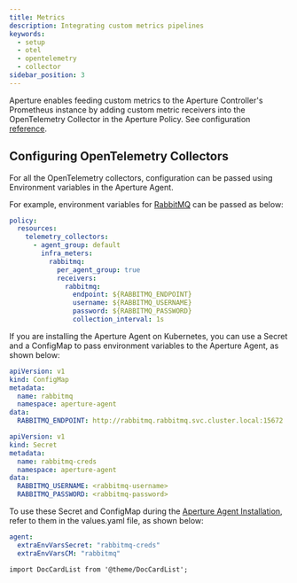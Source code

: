 ```yaml
---
title: Metrics
description: Integrating custom metrics pipelines
keywords:
  - setup
  - otel
  - opentelemetry
  - collector
sidebar_position: 3
---
```


Aperture enables feeding custom metrics to the Aperture Controller's Prometheus
instance by adding custom metric receivers into the OpenTelemetry Collector in
the Aperture Policy. See configuration [reference][config].

## Configuring OpenTelemetry Collectors

For all the OpenTelemetry collectors, configuration can be passed using
Environment variables in the Aperture Agent.

For example, environment variables for [RabbitMQ][rabbitmq] can be passed as
below:

```yaml
policy:
  resources:
    telemetry_collectors:
      - agent_group: default
        infra_meters:
          rabbitmq:
            per_agent_group: true
            receivers:
              rabbitmq:
                endpoint: ${RABBITMQ_ENDPOINT}
                username: ${RABBITMQ_USERNAME}
                password: ${RABBITMQ_PASSWORD}
                collection_interval: 1s
```

If you are installing the Aperture Agent on Kubernetes, you can use a Secret and
a ConfigMap to pass environment variables to the Aperture Agent, as shown below:

```yaml
apiVersion: v1
kind: ConfigMap
metadata:
  name: rabbitmq
  namespace: aperture-agent
data:
  RABBITMQ_ENDPOINT: http://rabbitmq.rabbitmq.svc.cluster.local:15672
```

```yaml
apiVersion: v1
kind: Secret
metadata:
  name: rabbitmq-creds
  namespace: aperture-agent
data:
  RABBITMQ_USERNAME: <rabbitmq-username>
  RABBITMQ_PASSWORD: <rabbitmq-password>
```

To use these Secret and ConfigMap during the
[Aperture Agent Installation](/get-started/installation/agent/agent.md#agent-installation-modes),
refer to them in the values.yaml file, as shown below:

```yaml
agent:
  extraEnvVarsSecret: "rabbitmq-creds"
  extraEnvVarsCM: "rabbitmq"
```

```mdx-code-block
import DocCardList from '@theme/DocCardList';
```

<DocCardList />

[config]: /reference/policies/spec.md#resources
[rabbitmq]: /integrations/metrics/rabbitmq.md
